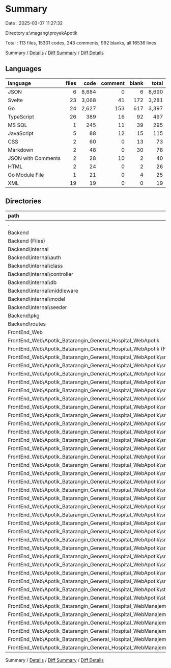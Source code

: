 # Summary

Date : 2025-03-07 11:27:32

Directory s:\\magang\\proyekApotik

Total : 113 files,  15301 codes, 243 comments, 992 blanks, all 16536 lines

Summary / [Details](details.md) / [Diff Summary](diff.md) / [Diff Details](diff-details.md)

## Languages
| language | files | code | comment | blank | total |
| :--- | ---: | ---: | ---: | ---: | ---: |
| JSON | 6 | 8,684 | 0 | 6 | 8,690 |
| Svelte | 23 | 3,068 | 41 | 172 | 3,281 |
| Go | 24 | 2,627 | 153 | 617 | 3,397 |
| TypeScript | 26 | 389 | 16 | 92 | 497 |
| MS SQL | 1 | 245 | 11 | 39 | 295 |
| JavaScript | 5 | 88 | 12 | 15 | 115 |
| CSS | 2 | 60 | 0 | 13 | 73 |
| Markdown | 2 | 48 | 0 | 30 | 78 |
| JSON with Comments | 2 | 28 | 10 | 2 | 40 |
| HTML | 2 | 24 | 0 | 2 | 26 |
| Go Module File | 1 | 21 | 0 | 4 | 25 |
| XML | 19 | 19 | 0 | 0 | 19 |

## Directories
| path | files | code | comment | blank | total |
| :--- | ---: | ---: | ---: | ---: | ---: |
| . | 113 | 15,301 | 243 | 992 | 16,536 |
| Backend | 26 | 2,893 | 164 | 660 | 3,717 |
| Backend (Files) | 3 | 370 | 39 | 65 | 474 |
| Backend\\internal | 21 | 2,445 | 120 | 570 | 3,135 |
| Backend\\internal\\auth | 1 | 69 | 4 | 17 | 90 |
| Backend\\internal\\class | 1 | 134 | 0 | 15 | 149 |
| Backend\\internal\\controller | 8 | 480 | 26 | 165 | 671 |
| Backend\\internal\\db | 1 | 51 | 1 | 10 | 62 |
| Backend\\internal\\middleware | 1 | 73 | 8 | 18 | 99 |
| Backend\\internal\\model | 8 | 1,591 | 79 | 337 | 2,007 |
| Backend\\internal\\seeder | 1 | 47 | 2 | 8 | 57 |
| Backend\\pkg | 1 | 16 | 1 | 6 | 23 |
| Backend\\routes | 1 | 62 | 4 | 19 | 85 |
| FrontEnd_Web | 87 | 12,408 | 79 | 332 | 12,819 |
| FrontEnd_Web\\Apotik_Batarangin_General_Hospital_WebApotik | 73 | 8,276 | 60 | 296 | 8,632 |
| FrontEnd_Web\\Apotik_Batarangin_General_Hospital_WebApotik (Files) | 10 | 4,762 | 11 | 33 | 4,806 |
| FrontEnd_Web\\Apotik_Batarangin_General_Hospital_WebApotik\\src | 44 | 3,495 | 49 | 263 | 3,807 |
| FrontEnd_Web\\Apotik_Batarangin_General_Hospital_WebApotik\\src (Files) | 3 | 79 | 6 | 15 | 100 |
| FrontEnd_Web\\Apotik_Batarangin_General_Hospital_WebApotik\\src\\lib | 5 | 205 | 3 | 31 | 239 |
| FrontEnd_Web\\Apotik_Batarangin_General_Hospital_WebApotik\\src\\lib (Files) | 2 | 21 | 2 | 7 | 30 |
| FrontEnd_Web\\Apotik_Batarangin_General_Hospital_WebApotik\\src\\lib\\table | 3 | 184 | 1 | 24 | 209 |
| FrontEnd_Web\\Apotik_Batarangin_General_Hospital_WebApotik\\src\\routes | 36 | 3,211 | 40 | 217 | 3,468 |
| FrontEnd_Web\\Apotik_Batarangin_General_Hospital_WebApotik\\src\\routes (Files) | 4 | 414 | 3 | 12 | 429 |
| FrontEnd_Web\\Apotik_Batarangin_General_Hospital_WebApotik\\src\\routes\\customer | 4 | 499 | 8 | 29 | 536 |
| FrontEnd_Web\\Apotik_Batarangin_General_Hospital_WebApotik\\src\\routes\\customer (Files) | 2 | 289 | 4 | 15 | 308 |
| FrontEnd_Web\\Apotik_Batarangin_General_Hospital_WebApotik\\src\\routes\\customer\\riwayat_customer | 2 | 210 | 4 | 14 | 228 |
| FrontEnd_Web\\Apotik_Batarangin_General_Hospital_WebApotik\\src\\routes\\dashboard | 2 | 80 | 3 | 10 | 93 |
| FrontEnd_Web\\Apotik_Batarangin_General_Hospital_WebApotik\\src\\routes\\login | 2 | 60 | 2 | 7 | 69 |
| FrontEnd_Web\\Apotik_Batarangin_General_Hospital_WebApotik\\src\\routes\\product | 4 | 406 | 0 | 18 | 424 |
| FrontEnd_Web\\Apotik_Batarangin_General_Hospital_WebApotik\\src\\routes\\product (Files) | 2 | 298 | 0 | 14 | 312 |
| FrontEnd_Web\\Apotik_Batarangin_General_Hospital_WebApotik\\src\\routes\\product\\input_product | 2 | 108 | 0 | 4 | 112 |
| FrontEnd_Web\\Apotik_Batarangin_General_Hospital_WebApotik\\src\\routes\\request_barang | 4 | 434 | 8 | 30 | 472 |
| FrontEnd_Web\\Apotik_Batarangin_General_Hospital_WebApotik\\src\\routes\\request_barang (Files) | 2 | 223 | 4 | 16 | 243 |
| FrontEnd_Web\\Apotik_Batarangin_General_Hospital_WebApotik\\src\\routes\\request_barang\\riwayat_request_barang | 2 | 211 | 4 | 14 | 229 |
| FrontEnd_Web\\Apotik_Batarangin_General_Hospital_WebApotik\\src\\routes\\return_barang | 4 | 434 | 8 | 39 | 481 |
| FrontEnd_Web\\Apotik_Batarangin_General_Hospital_WebApotik\\src\\routes\\return_barang (Files) | 2 | 223 | 4 | 21 | 248 |
| FrontEnd_Web\\Apotik_Batarangin_General_Hospital_WebApotik\\src\\routes\\return_barang\\riwayat_return_barang | 2 | 211 | 4 | 18 | 233 |
| FrontEnd_Web\\Apotik_Batarangin_General_Hospital_WebApotik\\src\\routes\\santet | 2 | 69 | 0 | 16 | 85 |
| FrontEnd_Web\\Apotik_Batarangin_General_Hospital_WebApotik\\src\\routes\\stock_opname | 2 | 187 | 0 | 14 | 201 |
| FrontEnd_Web\\Apotik_Batarangin_General_Hospital_WebApotik\\src\\routes\\transaksi | 8 | 628 | 8 | 42 | 678 |
| FrontEnd_Web\\Apotik_Batarangin_General_Hospital_WebApotik\\src\\routes\\transaksi (Files) | 2 | 237 | 4 | 15 | 256 |
| FrontEnd_Web\\Apotik_Batarangin_General_Hospital_WebApotik\\src\\routes\\transaksi\\input_transaksi | 2 | 125 | 0 | 10 | 135 |
| FrontEnd_Web\\Apotik_Batarangin_General_Hospital_WebApotik\\src\\routes\\transaksi\\laporan | 2 | 43 | 0 | 3 | 46 |
| FrontEnd_Web\\Apotik_Batarangin_General_Hospital_WebApotik\\src\\routes\\transaksi\\riwayat_transaksi | 2 | 223 | 4 | 14 | 241 |
| FrontEnd_Web\\Apotik_Batarangin_General_Hospital_WebApotik\\static | 19 | 19 | 0 | 0 | 19 |
| FrontEnd_Web\\Apotik_Batarangin_General_Hospital_WebApotik\\static\\icons | 19 | 19 | 0 | 0 | 19 |
| FrontEnd_Web\\Apotik_Batarangin_General_Hospital_WebManajemen | 14 | 4,132 | 19 | 36 | 4,187 |
| FrontEnd_Web\\Apotik_Batarangin_General_Hospital_WebManajemen (Files) | 8 | 4,107 | 11 | 28 | 4,146 |
| FrontEnd_Web\\Apotik_Batarangin_General_Hospital_WebManajemen\\src | 6 | 25 | 8 | 8 | 41 |
| FrontEnd_Web\\Apotik_Batarangin_General_Hospital_WebManajemen\\src (Files) | 3 | 18 | 7 | 4 | 29 |
| FrontEnd_Web\\Apotik_Batarangin_General_Hospital_WebManajemen\\src\\lib | 1 | 0 | 1 | 1 | 2 |
| FrontEnd_Web\\Apotik_Batarangin_General_Hospital_WebManajemen\\src\\routes | 2 | 7 | 0 | 3 | 10 |

Summary / [Details](details.md) / [Diff Summary](diff.md) / [Diff Details](diff-details.md)